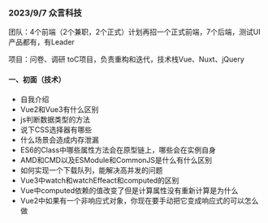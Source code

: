 ### 2023/9/7  众言科技

团队：4个前端（2个兼职，2个正式）计划再招一个正式前端，7个后端，测试UI产品都有，有Leader

项目：问卷、调研 toC项目，负责重构和迭代，技术栈Vue、Nuxt、jQuery 

#### 一、初面（技术）

- 自我介绍
- Vue2和Vue3有什么区别
- js判断数据类型的方法
- 说下CSS选择器有哪些
- 什么场景会造成内存泄漏
- ES6的Class中哪些属性方法会在原型链上，哪些会在实例自身
- AMD和CMD以及ESModule和CommonJS是什么有什么区别
- 如何实现一个下载队列，能解决高并发的问题
- Vue3中watch和watchEffeact和computed的区别
- Vue中computed依赖的值改变了但是计算属性没有重新计算是为什么
- Vue2中如果有一个非响应式对象，你现在要手动把它变成响应式的可以怎么做

